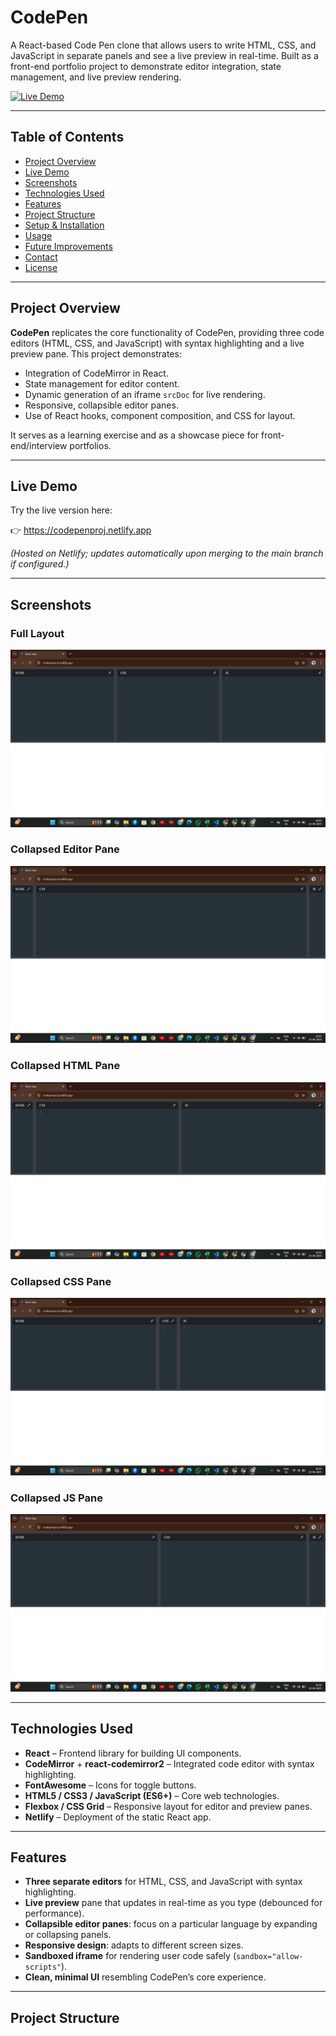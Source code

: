 # CodePen

A React-based Code Pen clone that allows users to write HTML, CSS, and JavaScript in separate panels and see a live preview in real-time. Built as a front-end portfolio project to demonstrate editor integration, state management, and live preview rendering.

[![Live Demo](https://img.shields.io/badge/Live-Demo-brightgreen)](https://codepenproj.netlify.app)

---

## Table of Contents

- [Project Overview](#project-overview)
- [Live Demo](#live-demo)
- [Screenshots](#screenshots)
- [Technologies Used](#technologies-used)
- [Features](#features)
- [Project Structure](#project-structure)
- [Setup & Installation](#setup--installation)
- [Usage](#usage)
- [Future Improvements](#future-improvements)
- [Contact](#contact)
- [License](#license)

---

## Project Overview

**CodePen** replicates the core functionality of CodePen, providing three code editors (HTML, CSS, and JavaScript) with syntax highlighting and a live preview pane. This project demonstrates:

- Integration of CodeMirror in React.
- State management for editor content.
- Dynamic generation of an iframe `srcDoc` for live rendering.
- Responsive, collapsible editor panes.
- Use of React hooks, component composition, and CSS for layout.

It serves as a learning exercise and as a showcase piece for front-end/interview portfolios.

---

## Live Demo

Try the live version here:

👉 https://codepenproj.netlify.app

*(Hosted on Netlify; updates automatically upon merging to the main branch if configured.)*

---

## Screenshots


### Full Layout
![Full Layout Screenshot](./screenshots/FULLVIEW.png)

### Collapsed Editor Pane
![Collapsed Pane Screenshot](./screenshots/COLLAPSEDVIEW.png)

### Collapsed HTML Pane
![Collapsed Pane Screenshot](./screenshots/HTMLCOLLAPSED.png)

### Collapsed CSS Pane
![Collapsed Pane Screenshot](./screenshots/CSSCOLLAPSED.png)

### Collapsed JS Pane
![Collapsed Pane Screenshot](./screenshots/JSCOLLAPSED.png)

---

## Technologies Used

- **React** – Frontend library for building UI components.
- **CodeMirror** + **react-codemirror2** – Integrated code editor with syntax highlighting.
- **FontAwesome** – Icons for toggle buttons.
- **HTML5 / CSS3 / JavaScript (ES6+)** – Core web technologies.
- **Flexbox / CSS Grid** – Responsive layout for editor and preview panes.
- **Netlify** – Deployment of the static React app.

---

## Features

- **Three separate editors** for HTML, CSS, and JavaScript with syntax highlighting.
- **Live preview** pane that updates in real-time as you type (debounced for performance).
- **Collapsible editor panes**: focus on a particular language by expanding or collapsing panels.
- **Responsive design**: adapts to different screen sizes.
- **Sandboxed iframe** for rendering user code safely (`sandbox="allow-scripts"`).
- **Clean, minimal UI** resembling CodePen’s core experience.

---

## Project Structure

